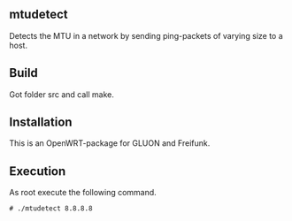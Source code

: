 mtudetect
---------

Detects the MTU in a network by sending ping-packets of varying size to a host.

Build
-----

Got folder src and call make.

Installation
------------

This is an OpenWRT-package for GLUON and Freifunk.


Execution
---------

As root execute the following command.

	# ./mtudetect 8.8.8.8

